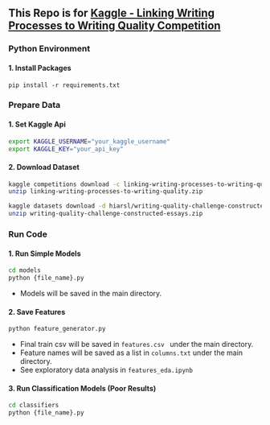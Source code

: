 ## This Repo is for [Kaggle - Linking Writing Processes to Writing Quality Competition](https://www.kaggle.com/competitions/linking-writing-processes-to-writing-quality)



### Python Environment

#### 1. Install Packages

```b
pip install -r requirements.txt
```



### Prepare Data

#### 1. Set Kaggle Api

```bash
export KAGGLE_USERNAME="your_kaggle_username"
export KAGGLE_KEY="your_api_key"
```

#### 2. Download Dataset

```bash
kaggle competitions download -c linking-writing-processes-to-writing-quality
unzip linking-writing-processes-to-writing-quality.zip
```

```bash
kaggle datasets download -d hiarsl/writing-quality-challenge-constructed-essays
unzip writing-quality-challenge-constructed-essays.zip
```



### Run Code

#### 1.  Run Simple Models

```bash
cd models
python {file_name}.py
```

- Models will be saved in the main directory.

#### 2. Save Features

```bash
python feature_generator.py
```

- Final train csv will be saved in ``features.csv `` under the main directory.
- Feature names will be saved as a list in ``columns.txt`` under the main directory.
- See exploratory data analysis in ``features_eda.ipynb``

#### 3. Run Classification Models (Poor Results)

```bash
cd classifiers
python {file_name}.py
```
